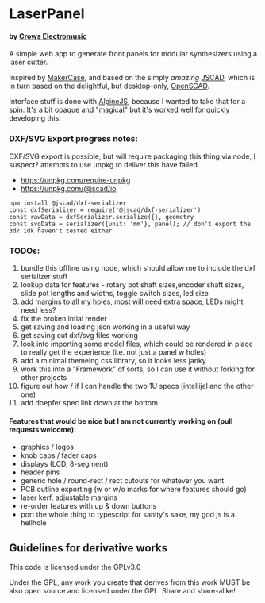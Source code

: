 # LaserPanel
#### by [Crows Electromusic](https://crowselectromusic.com)

A simple web app to generate front panels for modular synthesizers using a laser cutter. 

Inspired by [MakerCase](https://www.makercase.com/), and based on the simply *amazing* [JSCAD](https://github.com/jscad/OpenJSCAD.org), which is in turn based on the delightful, but desktop-only, [OpenSCAD](https://openscad.org/).

Interface stuff is done with [AlpineJS](https://alpinejs.dev/), because I wanted to take that for a spin. It's a bit opaque and "magical" but it's worked well for quickly developing this.


### DXF/SVG Export progress notes:

DXF/SVG export is possible, but will require packaging this thing via node, I suspect? attempts to use unpkg to deliver this have failed.

- https://unpkg.com/require-unpkg
- https://unpkg.com/@jscad/io

```
npm install @jscad/dxf-serializer
const dxfSerializer = require('@jscad/dxf-serializer')
const rawData = dxfSerializer.serialize({}, geometry
const svgData = serializer({unit: 'mm'}, panel); // don't export the 3d? idk haven't tested either
```

### TODOs:

1. bundle this offline using node, which should allow me to include the dxf serializer stuff
2. lookup data for features - rotary pot shaft sizes,encoder shaft sizes, slide pot lengths and widths, toggle switch sizes, led size
3. add margins to all my holes, most will need extra space, LEDs might need less?
4. fix the broken intial render
5. get saving and loading json working in a useful way
6. get saving out dxf/svg files working
7. look into importing some model files, which could be rendered in place to really get the experience (i.e. not just a panel w holes)
8. add a minimal themeing css library, so it looks less janky
9. work this into a "Framework" of sorts, so I can use it without forking for other projects
10. figure out how / if I can handle the two 1U specs (intellijel and the other one)
12. add doepfer spec link down at the bottom

#### Features that would be nice but I am not currently working on (pull requests welcome):

  - graphics / logos
  - knob caps / fader caps
  - displays (LCD, 8-segment)
  - header pins
  - generic hole / round-rect / rect cutouts for whatever you want
  - PCB outline exporting (w or w/o marks for where features should go)
  - laser kerf, adjustable margins
  - re-order features with up & down buttons
  - port the whole thing to typescript for sanity's sake, my god js is a hellhole

## Guidelines for derivative works

This code is licensed under the GPLv3.0

Under the GPL, any work you create that derives from this work MUST be also open source and licensed under the GPL. Share and share-alike!
